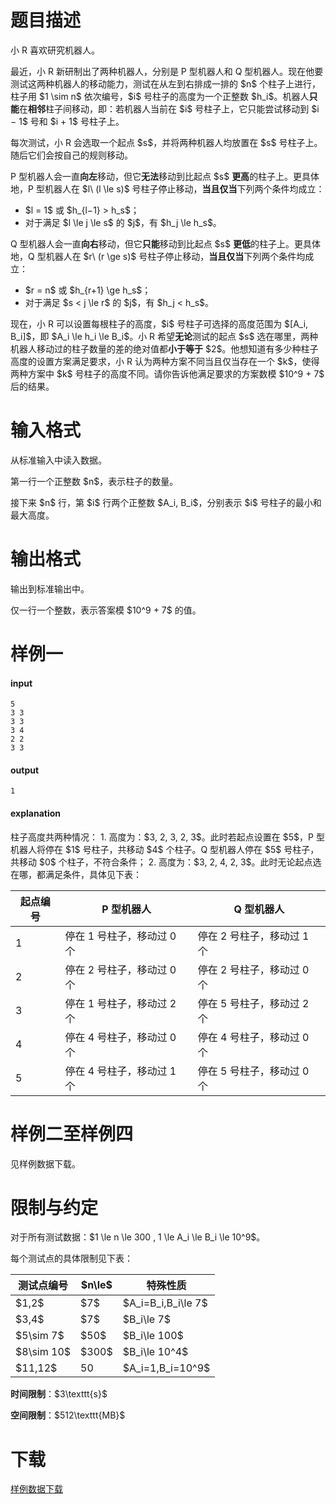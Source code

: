 # 题目描述

<p>小 R 喜欢研究机器人。</p>
<p>最近，小 R 新研制出了两种机器人，分别是 P 型机器人和 Q 型机器人。现在他要测试这两种机器人的移动能力，测试在从左到右排成一排的 $n$ 个柱子上进行，柱子用 $1 \sim n$ 依次编号，$i$ 号柱子的高度为一个正整数 $h_i$。机器人<strong>只能</strong>在<strong>相邻</strong>柱子间移动，即：若机器人当前在 $i$ 号柱子上，它只能尝试移动到 $i − 1$ 号和 $i + 1$ 号柱子上。</p>
<p>每次测试，小 R 会选取一个起点 $s$，并将两种机器人均放置在 $s$ 号柱子上。随后它们会按自己的规则移动。</p>
<p>P 型机器人会一直<strong>向左</strong>移动，但它<strong>无法</strong>移动到比起点 $s$ <strong>更高</strong>的柱子上。更具体地，P 型机器人在 $l\ (l \le s)$ 号柱子停止移动，<strong>当且仅当</strong>下列两个条件均成立：</p>
<ul><li>$l = 1$ 或 $h_{l−1} &gt; h_s$；</li>
<li>对于满足 $l \le j \le s$ 的 $j$，有 $h_j \le h_s$。</li>
</ul><p>Q 型机器人会一直<strong>向右</strong>移动，但它<strong>只能</strong>移动到比起点 $s$ <strong>更低</strong>的柱子上。更具体地，Q 型机器人在 $r\ (r \ge s)$ 号柱子停止移动，<strong>当且仅当</strong>下列两个条件均成立：</p>
<ul><li>$r = n$ 或 $h_{r+1} \ge h_s$；</li>
<li>对于满足 $s &lt; j \le r$ 的 $j$，有 $h_j &lt; h_s$。</li>
</ul><p>现在，小 R 可以设置每根柱子的高度，$i$ 号柱子可选择的高度范围为 $[A_i, B_i]$，即 $A_i \le h_i \le B_i$。小 R 希望<strong>无论</strong>测试的起点 $s$ 选在哪里，两种机器人移动过的柱子数量的差的绝对值都<strong>小于等于</strong> $2$。他想知道有多少种柱子高度的设置方案满足要求，小 R 认为两种方案不同当且仅当存在一个 $k$，使得两种方案中 $k$ 号柱子的高度不同。请你告诉他满足要求的方案数模 $10^9 + 7$ 后的结果。</p>

# 输入格式


<p>从标准输入中读入数据。</p>
<p>第一行一个正整数 $n$，表示柱子的数量。</p>
<p>接下来 $n$ 行，第 $i$ 行两个正整数 $A_i, B_i$，分别表示 $i$ 号柱子的最小和最大高度。</p>

# 输出格式


<p>输出到标准输出中。</p>
<p>仅一行一个整数，表示答案模 $10^9 + 7$ 的值。</p>

# 样例一


<h4>input</h4>
<pre><code>5
3 3
3 3
3 4
2 2
3 3</code></pre>
<h4>output</h4>
<pre><code>1</code></pre>
<h4>explanation</h4>
<p>柱子高度共两种情况：
1. 高度为：$3, 2, 3, 2, 3$。此时若起点设置在 $5$，P 型机器人将停在 $1$ 号柱子，共移动 $4$ 个柱子。Q 型机器人停在 $5$ 号柱子，共移动 $0$ 个柱子，不符合条件；
2. 高度为：$3, 2, 4, 2, 3$。此时无论起点选在哪，都满足条件，具体见下表：</p>
 <div class="table-responsive">
<table class="table table-bordered table-text-center table-verticle-middle"><thead><tr><th>起点编号</th><th>P 型机器人</th><th>Q 型机器人</th></tr></thead><tbody><tr><td>1</td><td>停在 1 号柱子，移动过 0 个</td><td>停在 2 号柱子，移动过 1 个</td></tr><tr><td>2</td><td>停在 2 号柱子，移动过 0 个</td><td>停在 2 号柱子，移动过 0 个</td></tr><tr><td>3</td><td>停在 1 号柱子，移动过 2 个</td><td>停在 5 号柱子，移动过 2 个</td></tr><tr><td>4</td><td>停在 4 号柱子，移动过 0 个</td><td>停在 4 号柱子，移动过 0 个</td></tr><tr><td>5</td><td>停在 4 号柱子，移动过 1 个</td><td>停在 5 号柱子，移动过 0 个</td></tr></tbody></table></div>


# 样例二至样例四


<p>见样例数据下载。</p>

# 限制与约定


<p>对于所有测试数据：$1 \le n \le 300 , 1 \le A_i \le B_i \le 10^9$。</p>
<p>每个测试点的具体限制见下表：</p>
 <div class="table-responsive">
<table class="table table-bordered table-text-center table-verticle-middle"><thead><tr><th>测试点编号</th><th>$n\le$</th><th>特殊性质</th></tr></thead><tbody><tr><td>$1,2$</td><td>$7$</td><td>$A_i=B_i,B_i\le 7$</td></tr><tr><td>$3,4$</td><td>$7$</td><td>$B_i\le 7$</td></tr><tr><td>$5\sim 7$</td><td>$50$</td><td>$B_i\le 100$</td></tr><tr><td>$8\sim 10$</td><td>$300$</td><td>$B_i\le 10^4$</td></tr><tr><td>$11,12$</td><td>50</td><td>$A_i=1,B_i=10^9$</td></tr></tbody></table></div>


<p><strong>时间限制</strong>：$3\texttt{s}$</p>
<p><strong>空间限制</strong>：$512\texttt{MB}$</p>

# 下载


<p><a href="/download.php?type=problem&amp;id=479">样例数据下载</a></p>
